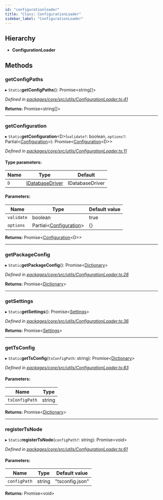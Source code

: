 ```yaml
---
id: "configurationloader"
title: "Class: ConfigurationLoader"
sidebar_label: "ConfigurationLoader"
---
```


## Hierarchy

* **ConfigurationLoader**

## Methods

### getConfigPaths

▸ `Static`**getConfigPaths**(): Promise&#60;string[]>

*Defined in [packages/core/src/utils/ConfigurationLoader.ts:41](https://github.com/mikro-orm/mikro-orm/blob/d945b8a11/packages/core/src/utils/ConfigurationLoader.ts#L41)*

**Returns:** Promise&#60;string[]>

___

### getConfiguration

▸ `Static`**getConfiguration**&#60;D>(`validate?`: boolean, `options?`: Partial&#60;[Configuration](configuration.md)>): Promise&#60;[Configuration](configuration.md)&#60;D>>

*Defined in [packages/core/src/utils/ConfigurationLoader.ts:11](https://github.com/mikro-orm/mikro-orm/blob/d945b8a11/packages/core/src/utils/ConfigurationLoader.ts#L11)*

#### Type parameters:

Name | Type | Default |
------ | ------ | ------ |
`D` | [IDatabaseDriver](../interfaces/idatabasedriver.md) | IDatabaseDriver |

#### Parameters:

Name | Type | Default value |
------ | ------ | ------ |
`validate` | boolean | true |
`options` | Partial&#60;[Configuration](configuration.md)> | {} |

**Returns:** Promise&#60;[Configuration](configuration.md)&#60;D>>

___

### getPackageConfig

▸ `Static`**getPackageConfig**(): Promise&#60;[Dictionary](../globals.md#dictionary)>

*Defined in [packages/core/src/utils/ConfigurationLoader.ts:28](https://github.com/mikro-orm/mikro-orm/blob/d945b8a11/packages/core/src/utils/ConfigurationLoader.ts#L28)*

**Returns:** Promise&#60;[Dictionary](../globals.md#dictionary)>

___

### getSettings

▸ `Static`**getSettings**(): Promise&#60;[Settings](../interfaces/settings.md)>

*Defined in [packages/core/src/utils/ConfigurationLoader.ts:36](https://github.com/mikro-orm/mikro-orm/blob/d945b8a11/packages/core/src/utils/ConfigurationLoader.ts#L36)*

**Returns:** Promise&#60;[Settings](../interfaces/settings.md)>

___

### getTsConfig

▸ `Static`**getTsConfig**(`tsConfigPath`: string): Promise&#60;[Dictionary](../globals.md#dictionary)>

*Defined in [packages/core/src/utils/ConfigurationLoader.ts:83](https://github.com/mikro-orm/mikro-orm/blob/d945b8a11/packages/core/src/utils/ConfigurationLoader.ts#L83)*

#### Parameters:

Name | Type |
------ | ------ |
`tsConfigPath` | string |

**Returns:** Promise&#60;[Dictionary](../globals.md#dictionary)>

___

### registerTsNode

▸ `Static`**registerTsNode**(`configPath?`: string): Promise&#60;void>

*Defined in [packages/core/src/utils/ConfigurationLoader.ts:61](https://github.com/mikro-orm/mikro-orm/blob/d945b8a11/packages/core/src/utils/ConfigurationLoader.ts#L61)*

#### Parameters:

Name | Type | Default value |
------ | ------ | ------ |
`configPath` | string | "tsconfig.json" |

**Returns:** Promise&#60;void>
